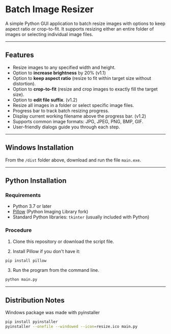 # Batch Image Resizer

A simple Python GUI application to batch resize images with options to keep aspect ratio or crop-to-fit. It supports resizing either an entire folder of images or selecting individual image files.

---

## Features

- Resize images to any specified width and height.
- Option to **increase brightness** by 20% (v1.1)
- Option to **keep aspect ratio** (resize to fit within target size without distortion).
- Option to **crop-to-fit** (resize and crop images to exactly fill the target size).
- Option to **edit file suffix**. (v1.2)
- Resize all images in a folder or select specific image files.
- Progress bar to track batch resizing progress.
- Display current working filename above the progress bar. (v1.2)
- Supports common image formats: JPG, JPEG, PNG, BMP, GIF.
- User-friendly dialogs guide you through each step.

---

## Windows Installation

From the `/dist` folder above, download and run the file `main.exe`.

---

## Python Installation

### Requirements

- Python 3.7 or later
- [Pillow](https://python-pillow.org/) (Python Imaging Library fork)
- Standard Python libraries: `tkinter` (usually included with Python)

### Procedure

1. Clone this repository or download the script file.

2. Install Pillow if you don't have it:

```bash
pip install pillow
```

3. Run the program from the command line.

```bash
python main.py
```

---

## Distribution Notes

Windows package was made with pyinstaller

```bash
pip install pyinstaller
pyinstaller --onefile --windowed --icon=resize.ico main.py
```
